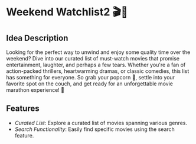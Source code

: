 # Weekend Watchlist2 🎬🍿

## Idea Description
Looking for the perfect way to unwind and enjoy some quality time over the weekend? Dive into our curated list of must-watch movies that promise entertainment, laughter, and perhaps a few tears. Whether you're a fan of action-packed thrillers, heartwarming dramas, or classic comedies, this list has something for everyone. So grab your popcorn 🍿, settle into your favorite spot on the couch, and get ready for an unforgettable movie marathon experience! 🎥

## Features
- *Curated List*: Explore a curated list of movies spanning various genres.
- *Search Functionality*: Easily find specific movies using the search feature.